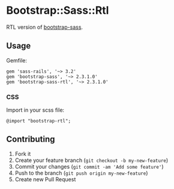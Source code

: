 # Bootstrap::Sass::Rtl

RTL version of [bootstrap-sass](https://github.com/thomas-mcdonald/bootstrap-sass).

## Usage

Gemfile:

    gem 'sass-rails', '~> 3.2'
    gem 'bootstrap-sass', '~> 2.3.1.0'
    gem 'bootstrap-sass-rtl', '~> 2.3.1.0'

### CSS

Import in your scss file:

    @import "bootstrap-rtl";

## Contributing

1. Fork it
2. Create your feature branch (`git checkout -b my-new-feature`)
3. Commit your changes (`git commit -am 'Add some feature'`)
4. Push to the branch (`git push origin my-new-feature`)
5. Create new Pull Request
